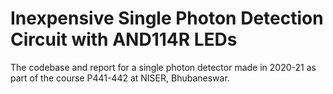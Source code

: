 # Inexpensive Single Photon Detection Circuit with AND114R LEDs
The codebase and report for a single photon detector made in 2020-21 as part of the course P441-442 at NISER, Bhubaneswar.